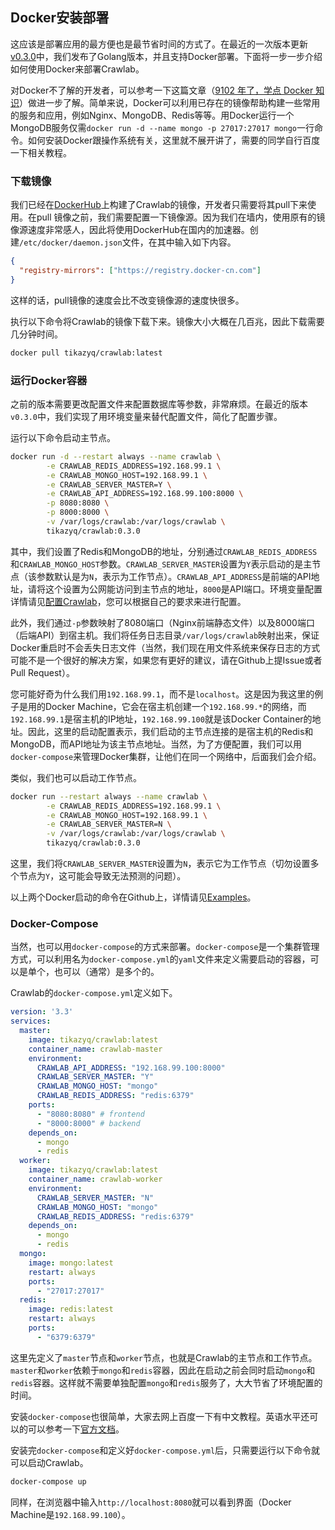 ## Docker安装部署

这应该是部署应用的最方便也是最节省时间的方式了。在最近的一次版本更新[v0.3.0](https://github.com/tikazyq/crawlab/releases/tag/v0.3.0)中，我们发布了Golang版本，并且支持Docker部署。下面将一步一步介绍如何使用Docker来部署Crawlab。

对Docker不了解的开发者，可以参考一下这篇文章（[9102 年了，学点 Docker 知识](https://juejin.im/post/5c2c69cee51d450d9707236e)）做进一步了解。简单来说，Docker可以利用已存在的镜像帮助构建一些常用的服务和应用，例如Nginx、MongoDB、Redis等等。用Docker运行一个MongoDB服务仅需`docker run -d --name mongo -p 27017:27017 mongo`一行命令。如何安装Docker跟操作系统有关，这里就不展开讲了，需要的同学自行百度一下相关教程。

### 下载镜像

我们已经在[DockerHub](https://hub.docker.com/r/tikazyq/crawlab)上构建了Crawlab的镜像，开发者只需要将其pull下来使用。在pull 镜像之前，我们需要配置一下镜像源。因为我们在墙内，使用原有的镜像源速度非常感人，因此将使用DockerHub在国内的加速器。创建`/etc/docker/daemon.json`文件，在其中输入如下内容。

```json
{
  "registry-mirrors": ["https://registry.docker-cn.com"]
}
```

这样的话，pull镜像的速度会比不改变镜像源的速度快很多。

执行以下命令将Crawlab的镜像下载下来。镜像大小大概在几百兆，因此下载需要几分钟时间。

```bash
docker pull tikazyq/crawlab:latest
```

### 运行Docker容器

之前的版本需要更改配置文件来配置数据库等参数，非常麻烦。在最近的版本`v0.3.0`中，我们实现了用环境变量来替代配置文件，简化了配置步骤。

运行以下命令启动主节点。

```bash
docker run -d --restart always --name crawlab \
        -e CRAWLAB_REDIS_ADDRESS=192.168.99.1 \
        -e CRAWLAB_MONGO_HOST=192.168.99.1 \
        -e CRAWLAB_SERVER_MASTER=Y \
        -e CRAWLAB_API_ADDRESS=192.168.99.100:8000 \
        -p 8080:8080 \
        -p 8000:8000 \
        -v /var/logs/crawlab:/var/logs/crawlab \
        tikazyq/crawlab:0.3.0
```

其中，我们设置了Redis和MongoDB的地址，分别通过`CRAWLAB_REDIS_ADDRESS`和`CRAWLAB_MONGO_HOST`参数。`CRAWLAB_SERVER_MASTER`设置为`Y`表示启动的是主节点（该参数默认是为`N`，表示为工作节点）。`CRAWLAB_API_ADDRESS`是前端的API地址，请将这个设置为公网能访问到主节点的地址，`8000`是API端口。环境变量配置详情请见[配置Crawlab](../Config/README.md)，您可以根据自己的要求来进行配置。

此外，我们通过`-p`参数映射了8080端口（Nginx前端静态文件）以及8000端口（后端API）到宿主机。我们将任务日志目录`/var/logs/crawlab`映射出来，保证Docker重启时不会丢失日志文件（当然，我们现在用文件系统来保存日志的方式可能不是一个很好的解决方案，如果您有更好的建议，请在Github上提Issue或者Pull Request）。

您可能好奇为什么我们用`192.168.99.1`，而不是`localhost`。这是因为我这里的例子是用的Docker Machine，它会在宿主机创建一个`192.168.99.*`的网络，而`192.168.99.1`是宿主机的IP地址，`192.168.99.100`就是该Docker Container的地址。因此，这里的启动配置表示，我们启动的主节点连接的是宿主机的Redis和MongoDB，而API地址为该主节点地址。当然，为了方便配置，我们可以用`docker-compose`来管理Docker集群，让他们在同一个网络中，后面我们会介绍。

类似，我们也可以启动工作节点。

```bash
docker run --restart always --name crawlab \
        -e CRAWLAB_REDIS_ADDRESS=192.168.99.1 \
        -e CRAWLAB_MONGO_HOST=192.168.99.1 \
        -e CRAWLAB_SERVER_MASTER=N \
        -v /var/logs/crawlab:/var/logs/crawlab \
        tikazyq/crawlab:0.3.0
```

这里，我们将`CRAWLAB_SERVER_MASTER`设置为`N`，表示它为工作节点（切勿设置多个节点为`Y`，这可能会导致无法预测的问题）。

以上两个Docker启动的命令在Github上，详情请见[Examples](https://github.com/tikazyq/crawlab/tree/master/examples)。

### Docker-Compose

当然，也可以用`docker-compose`的方式来部署。`docker-compose`是一个集群管理方式，可以利用名为`docker-compose.yml`的`yaml`文件来定义需要启动的容器，可以是单个，也可以（通常）是多个的。

Crawlab的`docker-compose.yml`定义如下。

```yaml
version: '3.3'
services:
  master: 
    image: tikazyq/crawlab:latest
    container_name: crawlab-master
    environment:
      CRAWLAB_API_ADDRESS: "192.168.99.100:8000"
      CRAWLAB_SERVER_MASTER: "Y"
      CRAWLAB_MONGO_HOST: "mongo"
      CRAWLAB_REDIS_ADDRESS: "redis:6379"
    ports:    
      - "8080:8080" # frontend
      - "8000:8000" # backend
    depends_on:
      - mongo
      - redis
  worker:
    image: tikazyq/crawlab:latest
    container_name: crawlab-worker
    environment:
      CRAWLAB_SERVER_MASTER: "N"
      CRAWLAB_MONGO_HOST: "mongo"
      CRAWLAB_REDIS_ADDRESS: "redis:6379"
    depends_on:
      - mongo
      - redis
  mongo:
    image: mongo:latest
    restart: always
    ports:
      - "27017:27017"
  redis:
    image: redis:latest
    restart: always
    ports:
      - "6379:6379"
```

这里先定义了`master`节点和`worker`节点，也就是Crawlab的主节点和工作节点。`master`和`worker`依赖于`mongo`和`redis`容器，因此在启动之前会同时启动`mongo`和`redis`容器。这样就不需要单独配置`mongo`和`redis`服务了，大大节省了环境配置的时间。

安装`docker-compose`也很简单，大家去网上百度一下有中文教程。英语水平还可以的可以参考一下[官方文档](https://docs.docker.com/compose/)。

安装完`docker-compose`和定义好`docker-compose.yml`后，只需要运行以下命令就可以启动Crawlab。

```bash
docker-compose up
```

同样，在浏览器中输入`http://localhost:8080`就可以看到界面（Docker Machine是`192.168.99.100`）。
